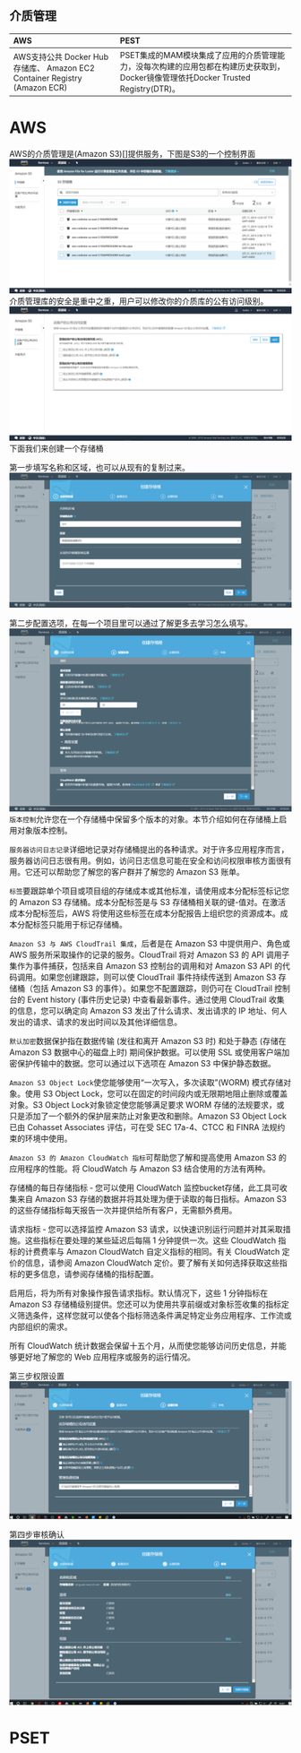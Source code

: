 ## 介质管理

| AWS | PEST |
| :--- | :--- |
| AWS支持公共 Docker Hub 存储库、 Amazon EC2 Container Registry \(Amazon ECR\) | PSET集成的MAM模块集成了应用的介质管理能力，没每次构建的应用包都在构建历史获取到，Docker镜像管理依托Docker Trusted Registry\(DTR\)。 |

# AWS
AWS的介质管理是(Amazon S3)[]提供服务，下图是S3的一个控制界面
![s3](/assets/2019-02-21_204020.png)
介质管理库的安全是重中之重，用户可以修改你的介质库的公有访问级别。
![access](/assets/2019-02-21_204337.png)
下面我们来创建一个存储桶

第一步填写名称和区域，也可以从现有的复制过来。
![](/assets/2019-02-21_204605.png)

第二步配置选项，在每一个项目里可以通过了解更多去学习怎么填写。
![](/assets/2019-02-21_205016.png)
`版本控制`允许您在一个存储桶中保留多个版本的对象。本节介绍如何在存储桶上启用对象版本控制。

`服务器访问日志记录`详细地记录对存储桶提出的各种请求。对于许多应用程序而言，服务器访问日志很有用。例如，访问日志信息可能在安全和访问权限审核方面很有用。它还可以帮助您了解您的客户群并了解您的 Amazon S3 账单。

`标签`要跟踪单个项目或项目组的存储成本或其他标准，请使用成本分配标签标记您的 Amazon S3 存储桶。成本分配标签是与 S3 存储桶相关联的键-值对。在激活成本分配标签后，AWS 将使用这些标签在成本分配报告上组织您的资源成本。成本分配标签只能用于标记存储桶。

`Amazon S3 与 AWS CloudTrail 集成`，后者是在 Amazon S3 中提供用户、角色或 AWS 服务所采取操作的记录的服务。CloudTrail 将对 Amazon S3 的 API 调用子集作为事件捕获，包括来自 Amazon S3 控制台的调用和对 Amazon S3 API 的代码调用。如果您创建跟踪，则可以使 CloudTrail 事件持续传送到 Amazon S3 存储桶（包括 Amazon S3 的事件）。如果您不配置跟踪，则仍可在 CloudTrail 控制台的 Event history (事件历史记录) 中查看最新事件。通过使用 CloudTrail 收集的信息，您可以确定向 Amazon S3 发出了什么请求、发出请求的 IP 地址、何人发出的请求、请求的发出时间以及其他详细信息。

`默认加密`数据保护指在数据传输 (发往和离开 Amazon S3 时) 和处于静态 (存储在 Amazon S3 数据中心的磁盘上时) 期间保护数据。可以使用 SSL 或使用客户端加密保护传输中的数据。您可以通过以下选项在 Amazon S3 中保护静态数据。

`Amazon S3 Object Lock`使您能够使用“一次写入，多次读取”(WORM) 模式存储对象。使用 S3 Object Lock，您可以在固定的时间段内或无限期地阻止删除或覆盖对象。S3 Object Lock对象锁定使您能够满足要求 WORM 存储的法规要求，或只是添加了一个额外的保护层来防止对象更改和删除。Amazon S3 Object Lock已由 Cohasset Associates 评估，可在受 SEC 17a-4、CTCC 和 FINRA 法规约束的环境中使用。

`Amazon S3 的 Amazon CloudWatch 指标`可帮助您了解和提高使用 Amazon S3 的应用程序的性能。将 CloudWatch 与 Amazon S3 结合使用的方法有两种。

存储桶的每日存储指标 ‐ 您可以使用 CloudWatch 监控bucket存储，此工具可收集来自 Amazon S3 存储的数据并将其处理为便于读取的每日指标。Amazon S3 的这些存储指标每天报告一次并提供给所有客户，无需额外费用。

请求指标 ‐ 您可以选择监控 Amazon S3 请求，以快速识别运行问题并对其采取措施。这些指标在要处理的某些延迟后每隔 1 分钟提供一次。这些 CloudWatch 指标的计费费率与 Amazon CloudWatch 自定义指标的相同。有关 CloudWatch 定价的信息，请参阅 Amazon CloudWatch 定价。要了解有关如何选择获取这些指标的更多信息，请参阅存储桶的指标配置。

启用后，将为所有对象操作报告请求指标。默认情况下，这些 1 分钟指标在 Amazon S3 存储桶级别提供。您还可以为使用共享前缀或对象标签收集的指标定义筛选条件，这样您就可以使各个指标筛选条件满足特定业务应用程序、工作流或内部组织的需求。

所有 CloudWatch 统计数据会保留十五个月，从而使您能够访问历史信息，并能够更好地了解您的 Web 应用程序或服务的运行情况。

第三步权限设置
![](/assets/2019-02-22_100731.png)

第四步审核确认
![](/assets/2019-02-22_100751.png)

# PSET